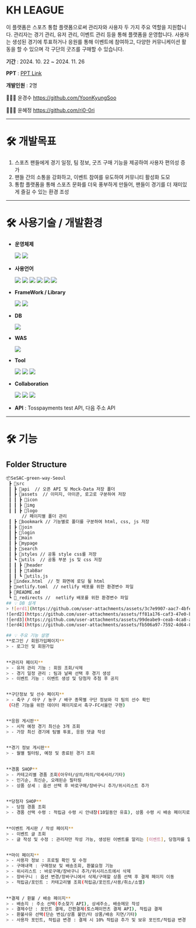 # KH LEAGUE

이 플랫폼은 스포츠 통합 플랫폼으로써 관리자와 사용자 두 가지 주요 역할을 지원합니다.
관리자는 경기 관리, 유저 관리, 이벤트 관리 등을 통해 플랫폼을 운영합니다.
사용자는 생성된 경기에 투표하거나 응원를 통해 이벤트에 참여하고, 다양한 커뮤니케이션 활동을 할 수 있으며 각 구단의 굿즈를 구매할 수 있습니다.

**기간** : 2024. 10. 22 ~ 2024. 11. 26

**PPT** : [PPT Link](https://www.canva.com/design/DAGXFJdj3OE/E2RdD2Gw7qWNvD6plQ80wQ/view?utm_content=DAGXFJdj3OE&utm_campaign=designshare&utm_medium=link2&utm_source=uniquelinks&utlId=h44cc8678c8)

**개발인원** : 2명

🙋🏻‍♂️ 윤경수 <https://github.com/YoonKyungSoo> 

🙋🏻‍♀️ 윤혜정 <https://github.com/ri0-0ri>

---
# 🛠️ 개발목표
1) 스포츠 팬들에게 경기 일정, 팀 정보, 굿즈 구매 기능을 제공하여 사용자 편의성 증가
2) 팬들 간의 소통을 강화하고, 이벤트 참여를 유도하여 커뮤니티 활성화 도모
3) 통합 플랫폼을 통해 스포츠 문화를 더욱 풍부하게 만들어, 팬들이 경기를 더 재미있게 즐길 수 있는 환경 조성
---
# 🛠️ 사용기술 / 개발환경
- **운영체제**

  <img src="https://img.shields.io/badge/Windows-0078D4?style=for-the-badge&logo=Windows&logoColor=white">  <img src="https://img.shields.io/badge/macOs-000000?style=for-the-badge&logo=macOs&logoColor=white">
- **사용언어**

  <img src="https://img.shields.io/badge/JAVA-DC8236?style=for-the-badge&logo=JAVA&logoColor=white">  <img src="https://img.shields.io/badge/javascript-F7DF1E?style=for-the-badge&logo=javascript&logoColor=black">  <img src="https://img.shields.io/badge/html5-E34F26?style=for-the-badge&logo=html5&logoColor=white">  <img src="https://img.shields.io/badge/CSS3-1572B6?style=for-the-badge&logo=CSS3&logoColor=white">  <img src="https://img.shields.io/badge/Ajax-000000?style=for-the-badge&logo=Ajax&logoColor=white">  <img src="https://img.shields.io/badge/JSP & Servlet-08C2FF?style=for-the-badge&logo=JSP/Servlet&logoColor=white">
  
- **FrameWork / Library**

  <img src="https://img.shields.io/badge/SpringBoot-6DB33F?style=for-the-badge&logo=springboot&logoColor=white">  <img src="https://img.shields.io/badge/jquery-0769AD?style=for-the-badge&logo=jquery&logoColor=white"> 
  
- **DB**

  <img src="https://img.shields.io/badge/mysql-4479A1?style=for-the-badge&logo=mysql&logoColor=white"> 
  
- **WAS**

  <img src="https://img.shields.io/badge/Apache Tomcat-F8DC75?style=for-the-badge&logo=apachetomcat&logoColor=black"> 
  
- **Tool**

  <img src="https://img.shields.io/badge/VS Code-3478C6?style=for-the-badge&logo=vscode&logoColor=white">  <img src="https://img.shields.io/badge/STS-6DB33F?style=for-the-badge&logo=spring&logoColor=white">  <img src="https://img.shields.io/badge/GitHub-181717?style=for-the-badge&logo=github&logoColor=white">
  
- **Collaboration**

  <img src="https://img.shields.io/badge/Notion-000000?style=for-the-badge&logo=notion&logoColor=white">  <img src="https://img.shields.io/badge/Figma-F24E1E?style=for-the-badge&logo=figma&logoColor=white">  <img src="https://img.shields.io/badge/ERD CLOUD-9188F4?style=for-the-badge&logo=erd&logoColor=white">
  
- **API** : Tosspayments test API, 다음 주소 API
---
# 🛠️ 기능
## Folder Structure

```bash
📦SeSAC-green-way-Seoul
 ┣ 📂src
 ┃ ┣ 📂api  // 오픈 API 및 Mock-Data 저장 폴더
 ┃ ┣ 📂assets  // 이미지, 아이콘, 로고로 구분하여 저장
 ┃ ┃ ┣ 📂icon
 ┃ ┃ ┣ 📂img
 ┃ ┃ ┣ 📂logo
      // 페이지별 폴더 관리 
 ┃ ┣ 📂bookmark // 기능별로 폴더를 구분하여 html, css, js 저장
 ┃ ┣ 📂join
 ┃ ┣ 📂login
 ┃ ┣ 📂main
 ┃ ┣ 📂mypage
 ┃ ┣ 📂search
 ┃ ┣ 📂styles // 공통 style css를 저장   
 ┃ ┗ 📂utils  // 공통 부분 js 및 css 저장
 ┃ ┃ ┣ 📂header
 ┃ ┃ ┣ 📂tabBar
 ┃ ┃ ┗ 📜utils.js
 ┣ 📜index.html  // 첫 화면에 로딩 될 html 
 ┣ 📜netlify.toml  // netlify 배포를 위한 환경변수 파일
 ┣ 📜README.md
 ┗ 📜_redirects //  netlify 배포를 위한 환경변수 파일
## 💡 DB 설계
> ![erd1](https://github.com/user-attachments/assets/3c7e9907-aac7-4bfe-aba4-70bfcec7d017)
![erd2](https://github.com/user-attachments/assets/ff81a176-caf3-47e0-bef7-8887fc073297)
![erd3](https://github.com/user-attachments/assets/99deabe9-ceab-4ca8-a228-c297f756ed1a)
![erd4](https://github.com/user-attachments/assets/fb506a97-7592-4d64-8fdc-4753ed2d18e6)

## 💡 주요 기능 설명
**로그인 / 회원가입페이지**
> - 로그인 및 회원가입‬
‭

**관리자 페이지‬**
> - 유저 관리 기능 : 회원 조회/삭제‬
> - 경기 일정 관리 : 팀과 날짜 선택 후 경기 생성‬  
> - 이벤트 기능 : 이벤트 생성 및 당첨자 추첨 후 공지


**구단정보 및 선수 페이지**
> - 축구 / 야구 / 농구 / 배구 종목별 구단 정보와 각 팀의 선수 확인‬
‭ (다른 기능을 위한 데이터 페이지로서 축구-FC서울만 구현)‬


**응원 게시판**
> - 시작 예정 경기 최신순 3개 조회‬
> - 가장 최신 경기에 팀별 투표, 응원 댓글 작성‬
‭

**경기 정보 게시판**
> - 월별 필터링, 예정 및 종료된 경기 조회‬
‭

**경품 SHOP**
> - 카테고리별 경품 조회(아우터/상의/하의/악세서리/기타)‬
> - 인기순, 최신순, 오래된순 필터링‬
> - 상품 상세 : 옵션 선택 후 바로구매/장바구니 추가/위시리스트 추가‬
‭

**당첨자 SHOP**
> - 당첨 경품 조회‬‭
> - 경품 선택 수령 : 적립금 수령 시 안내창(10일동안 유효), 상품 수령 시 배송 페이지로 이동‬
‭

**이벤트 게시판 / 작성 페이지**
> - 이벤트 글 조회
> - 글‬‭ 작성‬‭ 및‬‭ 수정‬‭ :‬‭ 관리자만‬‭ 작성‬‭ 가능,‬‭ 생성된‬‭ 이벤트를‬‭ 알리는‬‭ [이벤트],‬‭ 당첨자를‬‭ 알리는‬ [공지사항]으로 나누어 작성‬


**마이 페이지**
> - 사용자 정보 : 프로필 확인 및 수정‬
> - 구매내역 : 구매정보 및 배송조회, 환불요청 기능
> - 위시리스트 : 바로구매/장바구니 추가/위시리스트에서 삭제
> - 장바구니 : 옵션 변경/장바구니에서 삭제/구매할 상품 선택 후 결제 페이지 이동
> - 적립금/포인트 : 카테고리별 조회(적립금/포인트/사용/취소/소멸)
‭

**결제 / 환불 / 배송 페이지**
> - 배송지 : 주소 선택(주소찾기 API), 상세주소, 배송메모 작성‬
> - 결제수단 : 포인트 결제, 간편결제(토스페이먼츠 결제 API), 적립금 결제‬
> - 환불사유 선택(단순 변심/상품 불만/타 상품/배송 지연/기타)‬
> - 사용자 포인트, 적립금 변경 : 결제 시 10% 적립금 추가 및 보유 포인트/적립금 변경‬
